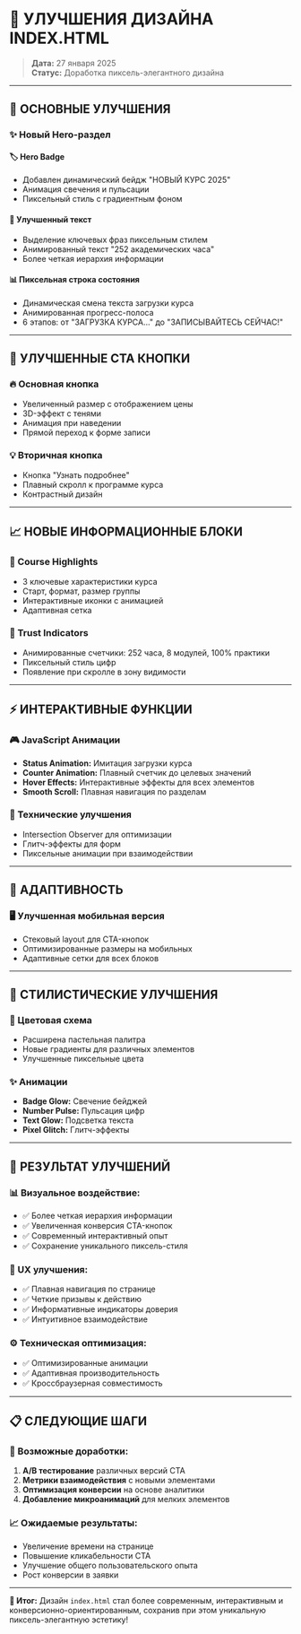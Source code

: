# 🎨 УЛУЧШЕНИЯ ДИЗАЙНА INDEX.HTML

> **Дата:** 27 января 2025  
> **Статус:** Доработка пиксель-элегантного дизайна

---

## 🚀 ОСНОВНЫЕ УЛУЧШЕНИЯ

### **✨ Новый Hero-раздел**

#### **🏷️ Hero Badge**
- Добавлен динамический бейдж "НОВЫЙ КУРС 2025"
- Анимация свечения и пульсации
- Пиксельный стиль с градиентным фоном

#### **📝 Улучшенный текст**
- Выделение ключевых фраз пиксельным стилем
- Анимированный текст "252 академических часа"
- Более четкая иерархия информации

#### **📊 Пиксельная строка состояния**
- Динамическая смена текста загрузки курса
- Анимированная прогресс-полоса
- 6 этапов: от "ЗАГРУЗКА КУРСА..." до "ЗАПИСЫВАЙТЕСЬ СЕЙЧАС!"

---

## 🎯 УЛУЧШЕННЫЕ CTA КНОПКИ

### **🔥 Основная кнопка**
- Увеличенный размер с отображением цены
- 3D-эффект с тенями
- Анимация при наведении
- Прямой переход к форме записи

### **💡 Вторичная кнопка**
- Кнопка "Узнать подробнее"
- Плавный скролл к программе курса
- Контрастный дизайн

---

## 📈 НОВЫЕ ИНФОРМАЦИОННЫЕ БЛОКИ

### **🎯 Course Highlights**
- 3 ключевые характеристики курса
- Старт, формат, размер группы
- Интерактивные иконки с анимацией
- Адаптивная сетка

### **💪 Trust Indicators**
- Анимированные счетчики: 252 часа, 8 модулей, 100% практики
- Пиксельный стиль цифр
- Появление при скролле в зону видимости

---

## ⚡ ИНТЕРАКТИВНЫЕ ФУНКЦИИ

### **🎮 JavaScript Анимации**
- **Status Animation:** Имитация загрузки курса
- **Counter Animation:** Плавный счетчик до целевых значений
- **Hover Effects:** Интерактивные эффекты для всех элементов
- **Smooth Scroll:** Плавная навигация по разделам

### **🔧 Технические улучшения**
- Intersection Observer для оптимизации
- Глитч-эффекты для форм
- Пиксельные анимации при взаимодействии

---

## 📱 АДАПТИВНОСТЬ

### **🖥️ Улучшенная мобильная версия**
- Стековый layout для CTA-кнопок
- Оптимизированные размеры на мобильных
- Адаптивные сетки для всех блоков

---

## 🎨 СТИЛИСТИЧЕСКИЕ УЛУЧШЕНИЯ

### **🌈 Цветовая схема**
- Расширена пастельная палитра
- Новые градиенты для различных элементов
- Улучшенные пиксельные цвета

### **✨ Анимации**
- **Badge Glow:** Свечение бейджей
- **Number Pulse:** Пульсация цифр
- **Text Glow:** Подсветка текста
- **Pixel Glitch:** Глитч-эффекты

---

## 🚀 РЕЗУЛЬТАТ УЛУЧШЕНИЙ

### **📊 Визуальное воздействие:**
- ✅ Более четкая иерархия информации
- ✅ Увеличенная конверсия CTA-кнопок
- ✅ Современный интерактивный опыт
- ✅ Сохранение уникального пиксель-стиля

### **🎯 UX улучшения:**
- ✅ Плавная навигация по странице
- ✅ Четкие призывы к действию
- ✅ Информативные индикаторы доверия
- ✅ Интуитивное взаимодействие

### **⚙️ Техническая оптимизация:**
- ✅ Оптимизированные анимации
- ✅ Адаптивная производительность
- ✅ Кроссбраузерная совместимость

---

## 📋 СЛЕДУЮЩИЕ ШАГИ

### **🔧 Возможные доработки:**
1. **A/B тестирование** различных версий CTA
2. **Метрики взаимодействия** с новыми элементами
3. **Оптимизация конверсии** на основе аналитики
4. **Добавление микроанимаций** для мелких элементов

### **📈 Ожидаемые результаты:**
- Увеличение времени на странице
- Повышение кликабельности CTA
- Улучшение общего пользовательского опыта
- Рост конверсии в заявки

---

**🎉 Итог:** Дизайн `index.html` стал более современным, интерактивным и конверсионно-ориентированным, сохранив при этом уникальную пиксель-элегантную эстетику! 